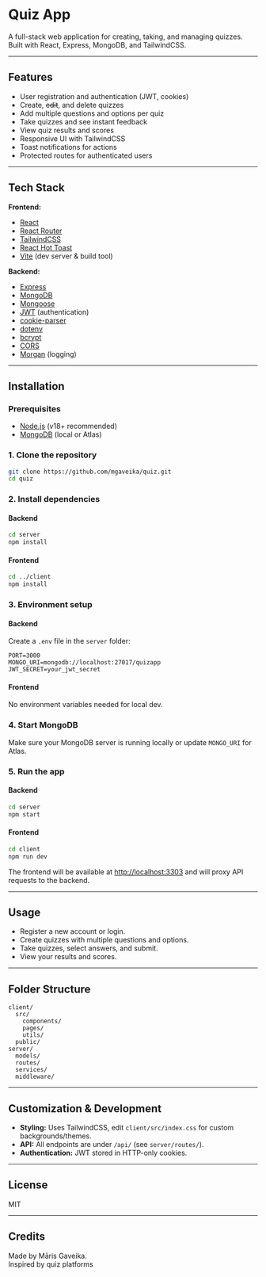 # Quiz App

A full-stack web application for creating, taking, and managing quizzes. Built with React, Express, MongoDB, and TailwindCSS.

---

## Features

- User registration and authentication (JWT, cookies)
- Create, ~~edit~~, and delete quizzes
- Add multiple questions and options per quiz
- Take quizzes and see instant feedback
- View quiz results and scores
- Responsive UI with TailwindCSS
- Toast notifications for actions
- Protected routes for authenticated users

---

## Tech Stack

**Frontend:**
- [React](https://react.dev/)
- [React Router](https://reactrouter.com/)
- [TailwindCSS](https://tailwindcss.com/)
- [React Hot Toast](https://react-hot-toast.com/)
- [Vite](https://vitejs.dev/) (dev server & build tool)

**Backend:**
- [Express](https://expressjs.com/)
- [MongoDB](https://www.mongodb.com/)
- [Mongoose](https://mongoosejs.com/)
- [JWT](https://jwt.io/) (authentication)
- [cookie-parser](https://www.npmjs.com/package/cookie-parser)
- [dotenv](https://www.npmjs.com/package/dotenv)
- [bcrypt](https://www.npmjs.com/package/bcrypt)
- [CORS](https://www.npmjs.com/package/cors)
- [Morgan](https://www.npmjs.com/package/morgan) (logging)

---

## Installation

### Prerequisites

- [Node.js](https://nodejs.org/) (v18+ recommended)
- [MongoDB](https://www.mongodb.com/) (local or Atlas)

### 1. Clone the repository

```bash
git clone https://github.com/mgaveika/quiz.git
cd quiz
```

### 2. Install dependencies

#### Backend

```bash
cd server
npm install
```

#### Frontend

```bash
cd ../client
npm install
```

### 3. Environment setup

#### Backend

Create a `.env` file in the `server` folder:

```env
PORT=3000
MONGO_URI=mongodb://localhost:27017/quizapp
JWT_SECRET=your_jwt_secret
```

#### Frontend

No environment variables needed for local dev.

### 4. Start MongoDB

Make sure your MongoDB server is running locally or update `MONGO_URI` for Atlas.

### 5. Run the app

#### Backend

```bash
cd server
npm start
```

#### Frontend

```bash
cd client
npm run dev
```

The frontend will be available at [http://localhost:3303](http://localhost:3303) and will proxy API requests to the backend.

---

## Usage

- Register a new account or login.
- Create quizzes with multiple questions and options.
- Take quizzes, select answers, and submit.
- View your results and scores.

---

## Folder Structure

```
client/
  src/
    components/
    pages/
    utils/
  public/
server/
  models/
  routes/
  services/
  middleware/
```

---

## Customization & Development

- **Styling:** Uses TailwindCSS, edit `client/src/index.css` for custom backgrounds/themes.
- **API:** All endpoints are under `/api/` (see `server/routes/`).
- **Authentication:** JWT stored in HTTP-only cookies.

---

## License

MIT

---

## Credits

Made by Māris Gaveika.  
Inspired by quiz platforms
